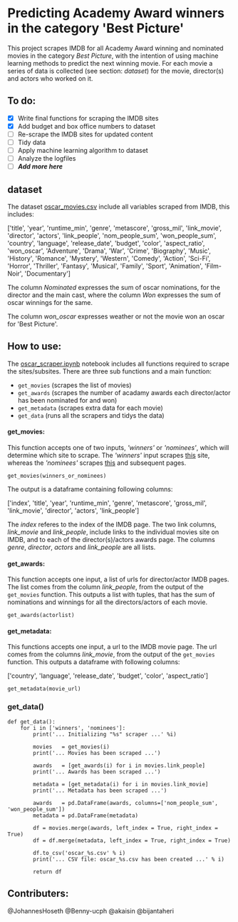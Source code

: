 # Predicting Academy Award winners in the category 'Best Picture'

This project scrapes IMDB for all Academy Award winning and nominated movies in the category *Best Picture*, with the intention of using
machine learning methods to predict the next winning movie. For each movie a series of data is collected (see section: *dataset*) for the movie, director(s) and actors who worked on it. 

## To do:

- [x] Write final functions for scraping the IMDB sites
- [x] Add budget and box office numbers to dataset
- [ ] Re-scrape the IMDB sites for updated content
- [ ] Tidy data
- [ ] Apply machine learning algorithm to dataset
- [ ] Analyze the logfiles
- [ ] ***Add more here***

## dataset

The dataset [oscar_movies.csv](oscar_movies.csv) include all variables scraped from IMDB, this includes:

['title', 'year', 'runtime_min', 'genre', 'metascore', 'gross_mil',
'link_movie', 'director', 'actors', 'link_people', 'nom_people_sum', 'won_people_sum',
'country', 'language', 'release_date', 'budget', 'color', 'aspect_ratio',
'won_oscar', 'Adventure', 'Drama', 'War', 'Crime', 'Biography', 'Music',
'History', 'Romance', 'Mystery', 'Western', 'Comedy', 'Action',
'Sci-Fi', 'Horror', 'Thriller', 'Fantasy', 'Musical', 'Family', 'Sport',
'Animation', 'Film-Noir', 'Documentary']

The column *Nominated* expresses the sum of oscar nominations, for the director and the main cast, where the column *Won* expresses the sum of oscar winnings for the same.

The column *won_oscar* expresses weather or not the movie won an oscar for 'Best Picture'.

## How to use:

The [oscar_scraper.ipynb](oscar_scraper.ipynb) notebook includes all functions required to scrape the sites/subsites. There are three sub functions and a main function:
- `get_movies` (scrapes the list of movies)
- `get_awards` (scrapes the number of acadamy awards each director/actor has been nominated for and won)
- `get_metadata` (scrapes extra data for each movie)
- `get_data` (runs all the scrapers and tidys the data)

#### get_movies:
This function accepts one of two inputs, *'winners'* or *'nominees'*, which will determine which site to scrape. The *'winners'* input scrapes [this](https://www.imdb.com/search/title/?count=100&groups=oscar_best_picture_winners&sort=year,desc&ref_=nv_ch_osc) site, whereas the *'nominees'* scrapes [this](db.com/search/title/?groups=oscar_best_picture_nominees&start=1&ref_=adv_nxt) and subsequent pages. 

```
get_movies(winners_or_nominees)
```

The output is a dataframe containing following columns:

['index', 'title', 'year', 'runtime_min', 'genre', 'metascore', 'gross_mil', 'link_movie', 'director', 'actors', 'link_people']

The *index* referes to the index of the IMDB page. The two link columns, *link_movie* and *link_people*, include links to the individual movies site on IMDB, and to each of the director(s)/actors awards page. The columns *genre*, *director*, *actors* and *link_people* are all lists.

#### get_awards:
This function accepts one input, a list of urls for director/actor IMDB pages. The list comes from the column *link_people*, from the output of the `get_movies` function. This outputs a list with tuples, that has the sum of nominations and winnings for all the directors/actors of each movie.

```
get_awards(actorlist)
```

#### get_metadata:
This functions accepts one input, a url to the IMDB movie page. The url comes from the columns *link_movie*, from the output of the `get_movies` function. This outputs a dataframe with following columns:

['country', 'language', 'release_date', 'budget', 'color', 'aspect_ratio']

```
get_metadata(movie_url)
```

### get_data()

```
def get_data():
    for i in ['winners', 'nominees']:
        print('... Initializing "%s" scraper ...' %i)
        
        movies   = get_movies(i)
        print('... Movies has been scraped ...')
        
        awards   = [get_awards(i) for i in movies.link_people]
        print('... Awards has been scraped ...')
        
        metadata = [get_metadata(i) for i in movies.link_movie]
        print('... Metadata has been scraped ...')
    
        awards   = pd.DataFrame(awards, columns=['nom_people_sum', 'won_people_sum'])
        metadata = pd.DataFrame(metadata)

        df = movies.merge(awards, left_index = True, right_index = True)
        df = df.merge(metadata, left_index = True, right_index = True)

        df.to_csv('oscar_%s.csv' % i)
        print('... CSV file: oscar_%s.csv has been created ...' % i)
        
        return df
```

## Contributers:
@JohannesHoseth
@Benny-ucph
@akaisin
@bijantaheri
